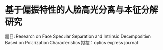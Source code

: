 
# 基于偏振特性的人脸高光分离与本征分解研究
题目: Research on Face Specular Separation and Intrinsic Decomposition Based on Polarization Characteristics
拟投：optics express journal
















